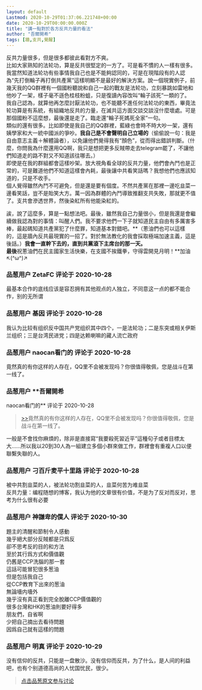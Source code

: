 ```yaml
---
layout: default
Lastmod: 2020-10-29T01:37:06.221748+00:00
date: 2020-10-29T00:00:00.000Z
title: "講一點對於各方反共力量的看法"
author: "吾爾開希"
tags: [牆,支共,覺醒]
---
```


反共力量很多，但是很多都彼此看對方不爽。  
比如大家熟知的法轮功，算是反共很堅定的一方了。可是看不慣的人一樣有很多。我當然知道法轮功有些事情我自己也是不能夠認同的，可是在現階段有的人認為“先打倒輪子再打倒共產黨”這樣明顯不是最好的解決方案。說一個現實例子，前幾天我的QQ群裡有一個國粉聽說和自己一起的戰友是法轮功，立刻暴跳如雷地和他吵了一架，樣子毫不遜色桂枝粉蛆，只是復讀內容改叫“輪子該死”一類的了。  
我自己認為，就算他再怎麼討厭法轮功，也不能聽不進任何法轮功的東西，畢竟法轮功算是有系統，有組織地反共的力量，在滅共這方面交談交談沒什麼壞處。可是那個國粉不這麼想，最後還是走了。臨走還“輪子死媽死全家”一句。  
類似的還有很多。比如即使是我自己的QQ群裡，藍綠也會時不時大吵一架，還有姨學家和大一統中國派的爭吵。**我自己是不會聲明自己立場的**（偷偷說一句：我是自由意志主義＋解體論者），以免讓他們覺得我有“顏色”，從而得出錯誤判斷。（什麼，你問我為什麼還用QQ啊，我只是想把更多反賊帶走去telegram罷了，不讓他們知道走的路不對又不知道該往哪去。）  
即使是在我的群組都會這樣吵架。放大視角看全球的反共力量，他們會內鬥也是正常的，可是難道他們不知道這樣會內耗，最後讓中共看笑話嗎？我想他們也應該知道的，只是不收手。  
個人覺得雖然內鬥不可避免，但是還是要有個度。不然共產黨在那裡一邊吃韭菜一邊看笑話，豈不是貽笑大方。萬一因為群體的內鬥導致推翻支共失敗，那就更不值了。支共會滲透世界，然後染紅所有他能染紅的。  
  
誒，說了這麼多，算是一點想法吧。最後，雖然我自己力量很小，但是我還是會繼續做我認為對的事情：叫醒人們。我不要求他們一下子就知道民主自由有多厲害多棒，最起碼知道共產黨犯了什麼罪，知道基本對錯吧。**（蔥油們也可以這樣的，這是牆內反共最現實的一招了。對於無法教化的我會採取極端加速主義，這是後話。）**我會一直幹下去的，直到共黨滾下主席台的那一天。  
最後**祝蔥油們在民主國家生活快樂，在支國不挨鐵拳，守得雲開見月明！**加油↖(^ω^)↗

            
### 品葱用户 **ZetaFC** 评论于 2020-10-28
        
最基本合作的底线应该是容忍拥有其他观点的人独立，不同意这一点的都不能合作，别的无所谓
        


            
### 品葱用户 **基因** 评论于 2020-10-28
        
我认为比较有组织反中国共产党组织其中四个，一是法轮功；二是东突或相关伊斯兰组织；三是台湾民进党；四是达赖喇嘛的藏人流亡政府
        


            
### 品葱用户 **naocan看门的** 评论于 2020-10-28
        
竟然真的有你这样的人存在，QQ里不会被发现吗？你很值得敬佩，您是战斗在第一线了。
        


            
### 品葱用户 **吾爾開希 
naocan看门的** 评论于 2020-10-28
        
> [\>>]( "/article/item_id-527200#")竟然真的有你这样的人存在，QQ里不会被发现吗？你很值得敬佩，您是战斗在第一线了。

  
  
一般是不會找你麻煩的，除非是直接寫“我要殺死習近平”這種句子或者目標太大……所以我以20到30人為一組建立多個小群來做工作，群裡會有重複人口以便聯繫失聯的人。
        


            
### 品葱用户 **刁百斤麦平十里路** 评论于 2020-10-28
        
被中共割韭菜的人，被法轮功割韭菜的人，韭菜何苦为难韭菜  
反共力量：编程随想的博客，我认为他的文章很有价值，不是为了反对而反对，思考为什么很有必要
        


            
### 品葱用户 **神謙卑的僕人** 评论于 2020-10-30
        
題主的清醒和節制令人感動  
幾乎絕大部分反賊都是只爲反  
卻不思考反的目的和方法  
至於其行爲方式和價值觀  
仍舊是CCP洗腦的那一套  
這話可能冒犯很多葱油  
但是包括我自己  
從CCP教育下出來的葱油  
無論墻内墻外  
幾乎沒有真正看到完全脫離CCP價值觀的  
很多台灣和HK的葱油則要好得多  
朋友們，自省啊  
少把自己摘出去看待問題  
因爲自己就有這樣的問題
        


            
### 品葱用户 **明真** 评论于 2020-10-29
        
没有信仰的反共，只能是一盘散沙。没有信仰而反共，为了什么，是人间的利益吧，也有个别道德高尚的人忧国忧民，很少。
        






> [点击品葱原文参与讨论](https://pincong.rocks/article/25613)

